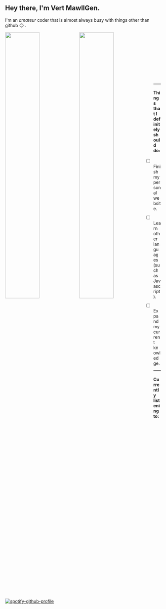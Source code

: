 ## Hey there, I'm Vert MawIIGen. &emsp; <img src="https://komarev.com/ghpvc/?username=VertMawIIGen&color=orange&style=for-the-badge" alt="" align="right">

I'm an *amateur* coder that is almost always busy with things other than github :pensive: .

<img align="left" width="47%" src="https://github-readme-stats.vercel.app/api?username=VertMawIIGen&show_icons=true&bg_color=50,F6EA41,F048C6,99EDC3&text_color=7A3803&border_color=E4000F&title_color=871C0E&icon_color=8D4004" />
<img align="left" width="47%" src="https://github-readme-stats.vercel.app/api/top-langs/?username=VertMawIIGen&layout=compact&bg_color=60,ACDDDE,E1F8DC,F7D8BA&text_color=7A3803&border_color=FFAA87&title_color=FF8164" />

\
&nbsp;
\
&nbsp;
\
&nbsp;
\
&nbsp;
\
&nbsp;
\
&nbsp;
\
&nbsp;
\
&nbsp;
  

---

#### Things that I definitely should do:
- [ ] Finish my personal website.
- [ ] Learn other languages (such as Javascript).
- [ ] Expand my current knowledge.


---
#### Currently listening to:

[![spotify-github-profile](https://spotify-github-profile.vercel.app/api/view?uid=31b4mbfkdwux2upx4tosmhwiypa4&cover_image=true&theme=novatorem&show_offline=false&background_color=d54848&interchange=true&bar_color=0c9207&bar_color_cover=true)](https://spotify-github-profile.vercel.app/api/view?uid=31b4mbfkdwux2upx4tosmhwiypa4&redirect=true)
